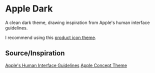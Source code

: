 # Apple Dark

A clean dark theme, drawing inspiration from Apple's human interface guidelines.

I recommend using this [product icon theme](https://marketplace.visualstudio.com/items?itemName=UjjwalBarman.kamekazi-dark).

## Source/Inspiration

[Apple's Human Interface Guidelines](https://developer.apple.com/design/human-interface-guidelines/ios/overview/themes/)
[Apple Concept Theme](https://marketplace.visualstudio.com/items?itemName=HunterWoodall.apple-concept-theme)
